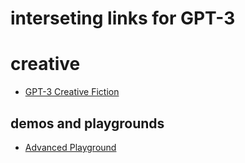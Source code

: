# interseting links for GPT-3
# creative
* [GPT-3 Creative Fiction](https://www.gwern.net/GPT-3)

## demos and playgrounds
* [Advanced Playground](https://prompts.ai/)
